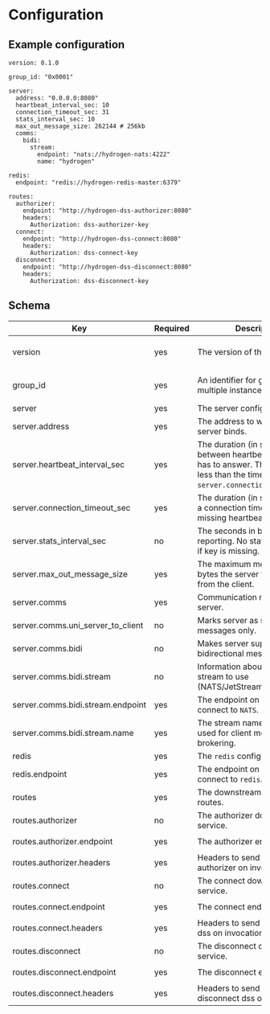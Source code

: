 # Configuration

## Example configuration

```
version: 0.1.0

group_id: "0x0001"

server:
  address: "0.0.0.0:8080"
  heartbeat_interval_sec: 10
  connection_timeout_sec: 31
  stats_interval_sec: 10
  max_out_message_size: 262144 # 256kb
  comms:
    bidi:
      stream:
        endpoint: "nats://hydrogen-nats:4222"
        name: "hydrogen"

redis:
  endpoint: "redis://hydrogen-redis-master:6379"

routes:
  authorizer:
    endpoint: "http://hydrogen-dss-authorizer:8080"
    headers:
      Authorization: dss-authorizer-key
  connect:
    endpoint: "http://hydrogen-dss-connect:8080"
    headers:
      Authorization: dss-connect-key
  disconnect:
    endpoint: "http://hydrogen-dss-disconnect:8080"
    headers:
      Authorization: dss-disconnect-key
```

## Schema

|Key|Required|Description|Type|Example|
|-- |-- |-- |-- |-- |
|version|yes|The version of this config.|semver v2 compatible string|`1.0.0`|
|group_id|yes|An identifier for grouping multiple instances.|semver v2 compatible string|`1.0.0`|
|server|yes|The server configuration.|object||
|server.address|yes|The address to which the server binds.|$host:$port string|`0.0.0.0:8080`|
|server.heartbeat_interval_sec|yes|The duration (in seconds) between heartbeats the client has to answer. This must be less than the timeout duration `server.connection_timeout_sec`.|u16|`30`|
|server.connection_timeout_sec|yes|The duration (in seconds) when a connection times out after missing heartbeats.|u16|`60`|
|server.stats_interval_sec|no|The seconds in between stats reporting. No stats are reported if key is missing.|u16|`30`|
|server.max_out_message_size|yes|The maximum message size in bytes the server will accept from the client.|u64|`262144` (=256*1024)|
|server.comms|yes|Communication mode of the server.|object|`bidi` or `uni_server_to_client`|
|server.comms.uni_server_to_client|no|Marks server as server to client messages only.|empty object||
|server.comms.bidi|no|Makes server support bidirectional messages.|object||
|server.comms.bidi.stream|no|Information about the message stream to use (NATS/JetStream).|object||
|server.comms.bidi.stream.endpoint|yes|The endpoint on which to connect to `NATS`.|URL string|`nats://hydrogen-nats:4222`|
|server.comms.bidi.stream.name|yes|The stream name that will be used for client message brokering.|string|`hydrogen`|
|redis|yes|The `redis` configuration.|object||
|redis.endpoint|yes|The endpoint on which to connect to `redis`.|URL string|`redis://hydrogen-redis-master:6379`|
|routes|yes|The downstream service routes.|object||
|routes.authorizer|no|The authorizer downstream service.|object||
|routes.authorizer.endpoint|yes|The authorizer endpoint.|URL string|`http://hydrogen-dss-authorizer:8080`|
|routes.authorizer.headers|yes|Headers to send to the authorizer on invocation.|Map<String, String>||
|routes.connect|no|The connect downstream service.|object||
|routes.connect.endpoint|yes|The connect endpoint.|URL string|`http://hydrogen-dss-connect:8080`|
|routes.connect.headers|yes|Headers to send to the connect dss on invocation.|Map<String, String>||
|routes.disconnect|no|The disconnect downstream service.|object||
|routes.disconnect.endpoint|yes|The disconnect endpoint.|URL string|`http://hydrogen-dss-disconnect:8080`|
|routes.disconnect.headers|yes|Headers to send to the disconnect dss on invocation.|Map<String, String>||
